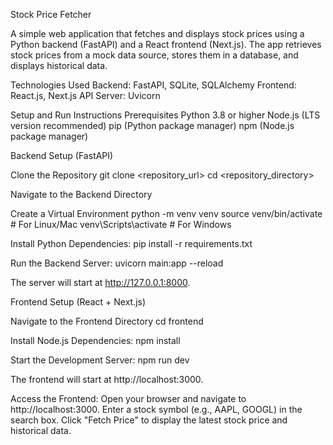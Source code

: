 Stock Price Fetcher

A simple web application that fetches and displays stock prices using a Python backend (FastAPI) and a React frontend (Next.js). 
The app retrieves stock prices from a mock data source, stores them in a database, and displays historical data.

Technologies Used
Backend: FastAPI, SQLite, SQLAlchemy
Frontend: React.js, Next.js
API Server: Uvicorn

Setup and Run Instructions
Prerequisites
Python 3.8 or higher
Node.js (LTS version recommended)
pip (Python package manager)
npm (Node.js package manager)

Backend Setup (FastAPI)

Clone the Repository
git clone <repository_url>
cd <repository_directory>

Navigate to the Backend Directory

Create a Virtual Environment
python -m venv venv
source venv/bin/activate        # For Linux/Mac
venv\Scripts\activate           # For Windows

Install Python Dependencies:
pip install -r requirements.txt

Run the Backend Server:
uvicorn main:app --reload

The server will start at http://127.0.0.1:8000.


Frontend Setup (React + Next.js)

Navigate to the Frontend Directory
cd frontend

Install Node.js Dependencies:
npm install

Start the Development Server:
npm run dev

The frontend will start at http://localhost:3000.

Access the Frontend: Open your browser and navigate to http://localhost:3000.
Enter a stock symbol (e.g., AAPL, GOOGL) in the search box.
Click "Fetch Price" to display the latest stock price and historical data.
